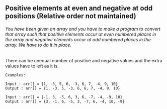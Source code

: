 ## Positive elements at even and negative at odd positions (Relative order not maintained)


###### You have been given an array and you have to make a program to convert that array such that positive elements occur at even numbered places in the array and negative elements occur at odd numbered places in the array. We have to do it in place.

There can be unequal number of positive and negative values and the extra values have to left as it is.

```
Examples:  

Input : arr[] = {1, -3, 5, 6, -3, 6, 7, -4, 9, 10}
Output : arr[] = {1, -3, 5, -3, 6, 6, 7, -4, 9, 10}

Input : arr[] = {-1, 3, -5, 6, 3, 6, -7, -4, -9, 10}
Output : arr[] = {3, -1, 6, -5, 3, -7, 6, -4, 10, -9}
```
